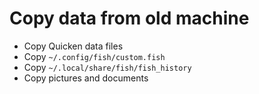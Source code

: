 # Copy data from old machine

- Copy Quicken data files
- Copy `~/.config/fish/custom.fish`
- Copy `~/.local/share/fish/fish_history`
- Copy pictures and documents
